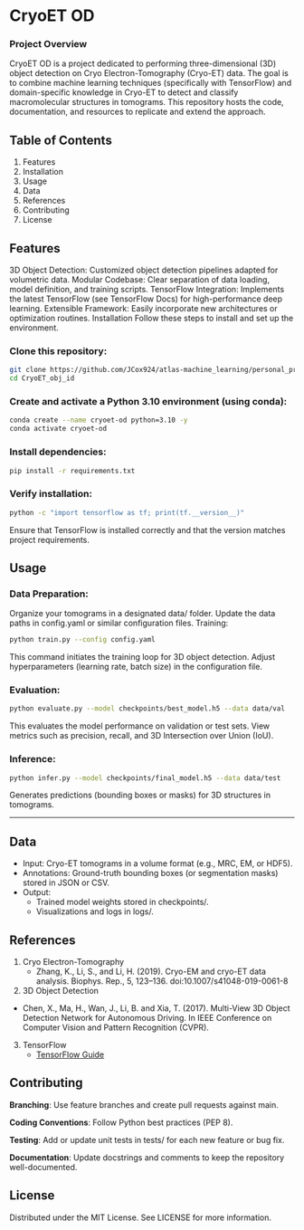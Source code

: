 # CryoET OD
### Project Overview
CryoET OD is a project dedicated to performing three-dimensional (3D) object detection on Cryo Electron-Tomography (Cryo-ET) data. The goal is to combine machine learning techniques (specifically with TensorFlow) and domain-specific knowledge in Cryo-ET to detect and classify macromolecular structures in tomograms. This repository hosts the code, documentation, and resources to replicate and extend the approach.

## Table of Contents
1. Features
2. Installation
3. Usage
4. Data
5. References
6. Contributing
7. License

## Features

3D Object Detection: Customized object detection pipelines adapted for volumetric data.
Modular Codebase: Clear separation of data loading, model definition, and training scripts.
TensorFlow Integration: Implements the latest TensorFlow (see TensorFlow Docs) for high-performance deep learning.
Extensible Framework: Easily incorporate new architectures or optimization routines.
Installation
Follow these steps to install and set up the environment.

### Clone this repository:

```bash
git clone https://github.com/JCox924/atlas-machine_learning/personal_projects/CryoET_obj_id.git
cd CryoET_obj_id
```
### Create and activate a Python 3.10 environment (using conda):

```bash
conda create --name cryoet-od python=3.10 -y
conda activate cryoet-od
```
### Install dependencies:

```bash
pip install -r requirements.txt
```
### Verify installation:

```bash
python -c "import tensorflow as tf; print(tf.__version__)"
```

Ensure that TensorFlow is installed correctly and that the version matches project requirements.

## Usage

### Data Preparation:

Organize your tomograms in a designated data/ folder.
Update the data paths in config.yaml or similar configuration files.
Training:

```bash
python train.py --config config.yaml
```
This command initiates the training loop for 3D object detection.
Adjust hyperparameters (learning rate, batch size) in the configuration file.
### Evaluation:

```bash
python evaluate.py --model checkpoints/best_model.h5 --data data/val
```
This evaluates the model performance on validation or test sets.
View metrics such as precision, recall, and 3D Intersection over Union (IoU).

### Inference:

```bash
python infer.py --model checkpoints/final_model.h5 --data data/test
```
Generates predictions (bounding boxes or masks) for 3D structures in tomograms.

---
## Data
* Input: Cryo-ET tomograms in a volume format (e.g., MRC, EM, or HDF5).
* Annotations: Ground-truth bounding boxes (or segmentation masks) stored in JSON or CSV.
* Output:
  * Trained model weights stored in checkpoints/.
  * Visualizations and logs in logs/.

## References

1. Cryo Electron-Tomography
   * Zhang, K., Li, S., and Li, H. (2019). Cryo-EM and cryo-ET data analysis. Biophys. Rep., 5, 123–136. doi:10.1007/s41048-019-0061-8
2. 3D Object Detection
* Chen, X., Ma, H., Wan, J., Li, B. and Xia, T. (2017). Multi-View 3D Object Detection Network for Autonomous Driving. In IEEE Conference on Computer Vision and Pattern Recognition (CVPR).
3. TensorFlow
   * [TensorFlow Guide](https://www.tensorflow.org/guide)

## Contributing

**Branching**: Use feature branches and create pull requests against main.

**Coding Conventions**: Follow Python best practices (PEP 8).

**Testing**: Add or update unit tests in tests/ for each new feature or bug fix.

**Documentation**: Update docstrings and comments to keep the repository well-documented.

## License
Distributed under the MIT License. See LICENSE for more information.
